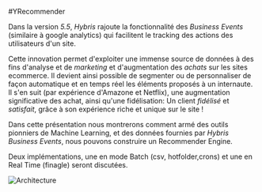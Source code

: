 #YRecommender

Dans la version _5.5_, *Hybris* rajoute la fonctionnalité des *Business Events* (similaire à google analytics) qui facilitent le tracking des actions des utilisateurs d'un site. 

Cette innovation permet d'exploiter une immense source de données à des fins d'analyse et de *marketing* et d'augmentation des *achats* sur les sites ecommerce.
Il devient ainsi possible de segmenter ou de personnaliser de façon automatique et en temps réel les éléments proposés à un internaute. Il s'en suit (par expérience d'Amazone et Netflix), une augmentation significative des achat, ainsi qu'une fidélisation: Un client *fidélisé* et *satisfait*, grâce à son expérience riche et unique sur le site !

Dans cette présentation nous montrerons comment armé des outils pionniers de Machine Learning, et des données fournies par *Hybris Business Events*, nous pouvons construire un Recommender Engine.

Deux implémentations, une en mode Batch (csv, hotfolder,crons) et une en  Real Time (finagle) seront discutées.
       
![Architecture](https://raw.githubusercontent.com/yawo/yreco/master/yreco.png)
